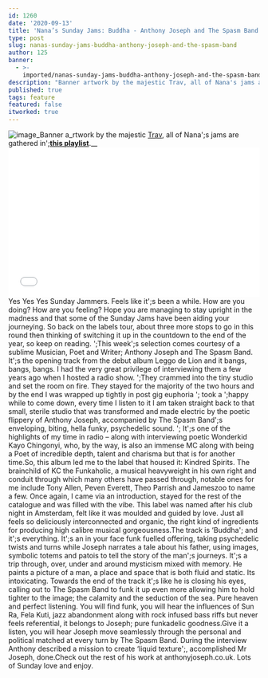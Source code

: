 ```yaml
---
id: 1260
date: '2020-09-13'
title: 'Nana’s Sunday Jams: Buddha - Anthony Joseph and The Spasm Band - Loose Lips'
type: post
slug: nanas-sunday-jams-buddha-anthony-joseph-and-the-spasm-band
author: 125
banner:
  - >-
    imported/nanas-sunday-jams-buddha-anthony-joseph-and-the-spasm-band/image1260.jpeg
description: "Banner artwork by the majestic Trav, all of Nana's jams are gathered in\_this playlist. Yes Yes Yes Sunday Jammers. Feels like it’s been a while. How are you doing? How are you feeling? Hope you are managing to stay upright in the madness and that some of the Sunday Jams have been aiding your journeying. [...]Read More..."
published: true
tags: feature
featured: false
itworked: true
---
```

![image](../imported/nanas-sunday-jams-buddha-anthony-joseph-and-the-spasm-band/image1260.jpeg)_Banner a_rtwork by the majestic [Trav](https://www.backdownwarchild.co.uk/), all of Nana';s jams are gathered in';__[__this playlist__](https://open.spotify.com/playlist/12UoQ8ov5i6P8BIfm2lOjS?si=jarAn1CXSEuYB9vAxJidOg)__.__<iframe width='100%' height='300' scrolling='no' frameborder='no' allow='autoplay' src='//www.youtube.com/embed/6unz2FSfD4o?wmode=opaque'></iframe>Yes Yes Yes Sunday Jammers. Feels like it';s been a while. How are you doing? How are you feeling? Hope you are managing to stay upright in the madness and that some of the Sunday Jams have been aiding your journeying. So back on the labels tour, about three more stops to go in this round then thinking of switching it up in the countdown to the end of the year, so keep on reading. ';This week';s selection comes courtesy of a sublime Musician, Poet and Writer; Anthony Joseph and The Spasm Band. It';s the opening track from the debut album Leggo de Lion and it bangs, bangs, bangs. I had the very great privilege of interviewing them a few years ago when I hosted a radio show. ';They crammed into the tiny studio and set the room on fire. They stayed for the majority of the two hours and by the end I was wrapped up tightly in post gig euphoria '; took a ';happy while to come down, every time I listen to it I am taken straight back to that small, sterile studio that was transformed and made electric by the poetic flippery of Anthony Joseph, accompanied by The Spasm Band';s enveloping, biting, hella funky, psychedelic sound. '; It';s one of the highlights of my time in radio – along with interviewing poetic Wonderkid Kayo Chingonyi, who, by the way, is also an immense MC along with being a Poet of incredible depth, talent and charisma but that is for another time.So, this album led me to the label that housed it: Kindred Spirits. The brainchild of KC the Funkaholic, a musical heavyweight in his own right and conduit through which many others have passed through, notable ones for me include Tony Allen, Peven Everett, Theo Parrish and Jameszoo to name a few. Once again, I came via an introduction, stayed for the rest of the catalogue and was filled with the vibe. This label was named after his club night in Amsterdam, felt like it was moulded and guided by love. Just all feels so deliciously interconnected and organic, the right kind of ingredients for producing high calibre musical gorgeousness.The track is ‘Buddha'; and it';s everything. It';s an in your face funk fuelled offering, taking psychedelic twists and turns while Joseph narrates a tale about his father, using images, symbolic totems and patois to tell the story of the man';s journeys. It';s a trip through, over, under and around mysticism mixed with memory. He paints a picture of a man, a place and space that is both fluid and static. Its intoxicating. Towards the end of the track it';s like he is closing his eyes, calling out to The Spasm Band to funk it up even more allowing him to hold tighter to the image; the calamity and the seduction of the sea. Pure heaven and perfect listening. You will find funk, you will hear the influences of Sun Ra, Fela Kuti, jazz abandonment along with rock infused bass riffs but never feels referential, it belongs to Joseph; pure funkadelic goodness.Give it a listen, you will hear Joseph move seamlessly through the personal and political matched at every turn by The Spasm Band. During the interview Anthony described a mission to create ‘liquid texture';, accomplished Mr Joseph, done.Check out the rest of his work at anthonyjoseph.co.uk. Lots of Sunday love and enjoy.